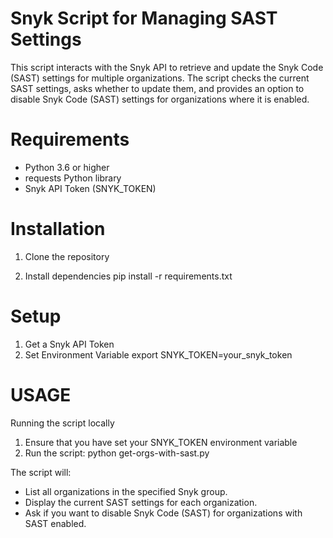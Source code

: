 # Snyk Script for Managing SAST Settings
This script interacts with the Snyk API to retrieve and update the Snyk Code (SAST) settings for multiple organizations. The script checks the current SAST settings, asks whether to update them, and provides an option to disable Snyk Code (SAST) settings for organizations where it is enabled.

# Requirements
- Python 3.6 or higher
- requests Python library
- Snyk API Token (SNYK_TOKEN)

# Installation
1. Clone the repository

2. Install dependencies
pip install -r requirements.txt

# Setup
1. Get a Snyk API Token
2. Set Environment Variable
export SNYK_TOKEN=your_snyk_token

# USAGE
Running the script locally
1. Ensure that you have set your SNYK_TOKEN environment variable
2. Run the script:
python get-orgs-with-sast.py

The script will:

- List all organizations in the specified Snyk group.
- Display the current SAST settings for each organization.
- Ask if you want to disable Snyk Code (SAST) for organizations with SAST enabled.
